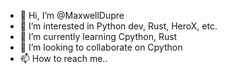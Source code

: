 - 👋 Hi, I’m @MaxwellDupre
- 👀 I’m interested in Python dev, Rust, HeroX, etc.
- 🌱 I’m currently learning Cpython, Rust
- 💞️ I’m looking to collaborate on Cpython
- 📫 How to reach me..

<!---
MaxwellDupre/MaxwellDupre is a ✨ special ✨ repository because its `README.md` (this file) appears on your GitHub profile.
You can click the Preview link to take a look at your changes.
--->
